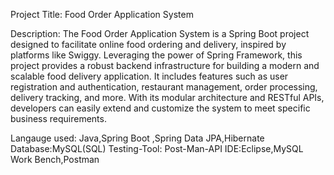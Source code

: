 Project Title:  Food Order Application System

Description: The Food Order Application System is a Spring Boot project designed to facilitate online food ordering and delivery,
inspired by platforms like Swiggy. Leveraging the power of Spring Framework, this project provides a robust backend infrastructure for building a modern and scalable
food delivery application. It includes features such as user registration and authentication, restaurant management, order processing, delivery tracking, and more.
With its modular architecture and RESTful APIs, developers can easily extend and customize the system to meet specific business requirements.

 Langauge used: Java,Spring Boot ,Spring Data JPA,Hibernate
 Database:MySQL(SQL) 
 Testing-Tool: Post-Man-API
 IDE:Eclipse,MySQL Work Bench,Postman
